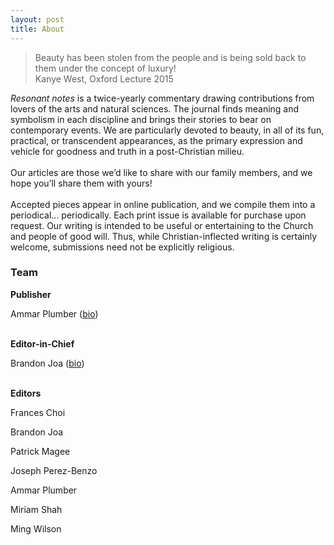 ```yaml
---
layout: post
title: About
---
```


>Beauty has been stolen from the people and is being sold back to them under the concept of luxury!<br>
Kanye West, Oxford Lecture 2015

_Resonant notes_ is a twice-yearly commentary drawing contributions from lovers of the arts and natural sciences. The journal finds meaning and symbolism in each discipline and brings their stories to bear on contemporary events. We are particularly devoted to beauty, in all of its fun, practical, or transcendent appearances, as the primary expression and vehicle for goodness and truth in a post-Christian milieu. 
<br> <br>
Our articles are those we’d like to share with our family members, and we hope you’ll share them with yours!
<br> <br>
Accepted pieces appear in online publication, and we compile them into a periodical... periodically. Each print issue is available for purchase upon request. Our writing is intended to be useful or entertaining to the Church and people of good will. Thus, while Christian-inflected writing is certainly welcome, submissions need not be explicitly religious.

<h3>Team</h3>

<b style="font-weight:bold;">Publisher</b>

Ammar Plumber ([bio](https://ammarplumber.com/about.html))

<br>
<b style="font-weight:bold;">Editor-in-Chief</b>

Brandon Joa ([bio](https://resonantnotes.com/brandon.html))

<br>
<b style="font-weight:bold;">Editors</b>

Frances Choi

Brandon Joa

Patrick Magee

Joseph Perez-Benzo

Ammar Plumber

Miriam Shah

Ming Wilson